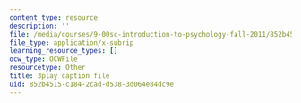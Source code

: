 ```yaml
---
content_type: resource
description: ''
file: /media/courses/9-00sc-introduction-to-psychology-fall-2011/852b4515c1842cadd5383d064e84dc9e_lBU64nfe8nM.srt
file_type: application/x-subrip
learning_resource_types: []
ocw_type: OCWFile
resourcetype: Other
title: 3play caption file
uid: 852b4515-c184-2cad-d538-3d064e84dc9e
---
```

